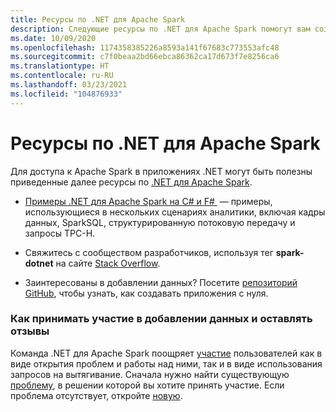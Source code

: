 ```yaml
---
title: Ресурсы по .NET для Apache Spark
description: Следующие ресурсы по .NET для Apache Spark помогут вам создавать специализированные решения по обработке и анализу данных и интегрировать их в свои .NET-приложения.
ms.date: 10/09/2020
ms.openlocfilehash: 1174358385226a8593a141f67683c773553afc48
ms.sourcegitcommit: c7f0beaa2bd66ebca86362ca17d673f7e8256ca6
ms.translationtype: HT
ms.contentlocale: ru-RU
ms.lasthandoff: 03/23/2021
ms.locfileid: "104876933"
---
```

# <a name="net-for-apache-spark-resources"></a>Ресурсы по .NET для Apache Spark

Для доступа к Apache Spark в приложениях .NET могут быть полезны приведенные далее ресурсы по [.NET для Apache Spark](../index.yml).

* [Примеры .NET для Apache Spark на C# и F# ](https://github.com/dotnet/spark#samples) — примеры, использующиеся в нескольких сценариях аналитики, включая кадры данных, SparkSQL, структурированную потоковую передачу и запросы TPC-H.

* Свяжитесь с сообществом разработчиков, используя тег **spark-dotnet** на сайте [Stack Overflow](https://stackoverflow.com/questions/tagged/spark-dotnet).

* Заинтересованы в добавлении данных? Посетите [репозиторий GitHub](https://github.com/dotnet/spark), чтобы узнать, как создавать приложения с нуля.

### <a name="how-to-engage-contribute-and-provide-feedback"></a>Как принимать участие в добавлении данных и оставлять отзывы

Команда .NET для Apache Spark поощряет [участие](https://github.com/dotnet/spark/blob/main/docs/contributing.md) пользователей как в виде открытия проблем и работы над ними, так и в виде использования запросов на вытягивание. Сначала нужно найти существующую [проблему](https://github.com/dotnet/spark/issues), в решении которой вы хотите принять участие. Если проблема отсутствует, откройте [новую](https://github.com/dotnet/spark/issues?utf8=%E2%9C%93&q=is%3Aissue+is%3Aopen+).

